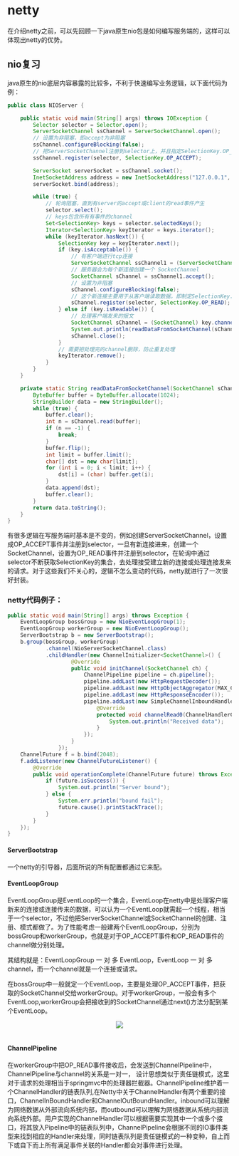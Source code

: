 # netty
在介绍netty之前，可以先回顾一下java原生nio包是如何编写服务端的，这样可以体现出netty的优势。
## nio复习
java原生的nio底层内容暴露的比较多，不利于快速编写业务逻辑，以下面代码为例：
```java
public class NIOServer {

    public static void main(String[] args) throws IOException {
        Selector selector = Selector.open();
        ServerSocketChannel ssChannel = ServerSocketChannel.open();
        // 设置为非阻塞，即accept为非阻塞
        ssChannel.configureBlocking(false);
        // 把ServerSocketChannel注册到selector上，并且指定SelectionKey.OP_ACCEPT，表示只接受连接,不处理数据。
        ssChannel.register(selector, SelectionKey.OP_ACCEPT);

        ServerSocket serverSocket = ssChannel.socket();
        InetSocketAddress address = new InetSocketAddress("127.0.0.1", 8888);
        serverSocket.bind(address);

        while (true) {
            // 轮询阻塞，直到有server的accept或client的read事件产生
            selector.select();
            // keys包含所有有事件的channel
            Set<SelectionKey> keys = selector.selectedKeys();
            Iterator<SelectionKey> keyIterator = keys.iterator();
            while (keyIterator.hasNext()) {
                SelectionKey key = keyIterator.next();
                if (key.isAcceptable()) {
                    // 有客户端进行tcp连接
                    ServerSocketChannel ssChannel1 = (ServerSocketChannel) key.channel();
                    // 服务器会为每个新连接创建一个 SocketChannel
                    SocketChannel sChannel = ssChannel1.accept();
                    // 设置为非阻塞
                    sChannel.configureBlocking(false);
                    // 这个新连接主要用于从客户端读取数据，即制定SelectionKey.OP_READ
                    sChannel.register(selector, SelectionKey.OP_READ);
                } else if (key.isReadable()) {
                    // 处理客户端发来的报文
                    SocketChannel sChannel = (SocketChannel) key.channel();
                    System.out.println(readDataFromSocketChannel(sChannel));
                    sChannel.close();
                }
                // 需要把处理完的channel删除，防止重复处理
                keyIterator.remove();
            }
        }
    }

    private static String readDataFromSocketChannel(SocketChannel sChannel) throws IOException {
        ByteBuffer buffer = ByteBuffer.allocate(1024);
        StringBuilder data = new StringBuilder();
        while (true) {
            buffer.clear();
            int n = sChannel.read(buffer);
            if (n == -1) {
                break;
            }
            buffer.flip();
            int limit = buffer.limit();
            char[] dst = new char[limit];
            for (int i = 0; i < limit; i++) {
                dst[i] = (char) buffer.get(i);
            }
            data.append(dst);
            buffer.clear();
        }
        return data.toString();
    }
}
```
有很多逻辑在写服务端时基本是不变的，例如创建ServerSocketChannel，设置成OP_ACCEPT事件并注册到selector，一旦有新连接进来，创建一个SocketChannel，设置为OP_READ事件并注册到selector，在轮询中通过selector不断获取SelectionKey的集合，去处理接受建立新的连接或处理连接发来的请求。对于这些我们不关心的，逻辑不怎么变动的代码，netty就进行了一次很好封装。
### netty代码例子：
```java
public static void main(String[] args) throws Exception {
    EventLoopGroup bossGroup = new NioEventLoopGroup(1);
    EventLoopGroup workerGroup = new NioEventLoopGroup();
    ServerBootstrap b = new ServerBootstrap();
    b.group(bossGroup, workerGroup)
            .channel(NioServerSocketChannel.class)
            .childHandler(new ChannelInitializer<SocketChannel>() {
                    @Override
                    public void initChannel(SocketChannel ch) {
                        ChannelPipeline pipeline = ch.pipeline();
                        pipeline.addLast(new HttpRequestDecoder());
                        pipeline.addLast(new HttpObjectAggregator(MAX_CONTENT_LENGTH));
                        pipeline.addLast(new HttpResponseEncoder());
                        pipeline.addLast(new SimpleChannelInboundHandler<FullHttpRequest>() {
                            @Override
                            protected void channelRead0(ChannelHandlerContext ctx, FullHttpRequest msg) {
                                System.out.println("Received data");
                            }
                        });
                    }
                });
    ChannelFuture f = b.bind(2048);
    f.addListener(new ChannelFutureListener() {
        @Override
        public void operationComplete(ChannelFuture future) throws Exception {
            if (future.isSuccess()) {
                System.out.println("Server bound");
            } else {
                System.err.println("bound fail");
                future.cause().printStackTrace();
            }
        }
    });
}
```
#### ServerBootstrap
一个netty的引导器，后面所说的所有配置都通过它来配。

#### EventLoopGroup
EventLoopGroup是EventLoop的一个集合，EventLoop在netty中是处理客户端新来的连接或连接传来的数据，可以认为一个EventLoop就需起一个线程，相当于一个selector，不过他把ServerSocketChannel或SocketChannel的创建、注册、模式都做了。为了性能考虑一般建两个EventLoopGroup，分别为bossGroup和workerGroup，也就是对于OP_ACCEPT事件和OP_READ事件的channel做分别处理。

其结构就是：EventLoopGroup 一 对 多 EventLoop，EventLoop 一 对 多 channel，而一个channel就是一个连接或请求。

在bossGroup中一般就定一个EventLoop，主要是处理OP_ACCEPT事件，把获取的SocketChannel交给workerGroup。对于workerGroup，一般会有多个EventLoop,workerGroup会把接收到的SocketChannel通过next()方法分配到某个EventLoop。
<div align="center"> <img src="../pics//EventLoopGroup.png1"/> </div><br>

#### ChannelPipeline
在workerGroup中把OP_READ事件接收后，会发送到ChannelPipeline中，ChannelPipeline与channel的关系是一对一， 设计思想类似于责任链模式，这里对于请求的处理相当于springmvc中的处理器拦截器。ChannelPipeline维护着一个ChannelHandler的链表队列,在Netty中关于ChannelHandler有两个重要的接口，ChannelInBoundHandler和ChannelOutBoundHandler。inbound可以理解为网络数据从外部流向系统内部，而outbound可以理解为网络数据从系统内部流向系统外部。用户实现的ChannelHandler可以根据需要实现其中一个或多个接口，将其放入Pipeline中的链表队列中，ChannelPipeline会根据不同的IO事件类型来找到相应的Handler来处理，同时链表队列是责任链模式的一种变种，自上而下或自下而上所有满足事件关联的Handler都会对事件进行处理。


















